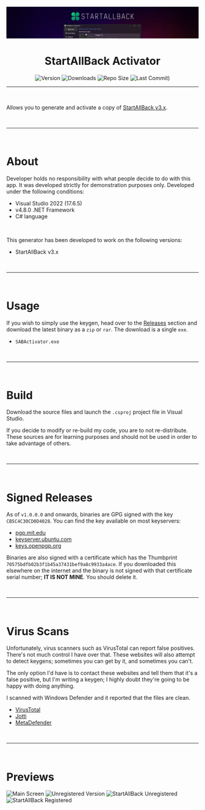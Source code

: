 <p align="center"><img src="Docs/images/banner.png" width="860"></p>
<h1 align="center"><b>StartAllBack Activator</b></h1>

<div align="center">

![Version](https://img.shields.io/github/v/tag/Aetherinox/startallback-activator?logo=GitHub&label=version&color=ba5225) ![Downloads](https://img.shields.io/github/downloads/Aetherinox/startallback-activator/total) ![Repo Size](https://img.shields.io/github/repo-size/Aetherinox/startallback-activator?label=size&color=59702a) ![Last Commit)](https://img.shields.io/github/last-commit/Aetherinox/startallback-activator?color=b43bcc)

</div>

---

<br />

Allows you to generate and activate a copy of [StartAllBack v3.x](https://startallback.com/).

<br />

---

<br />

# About

Developer holds no responsibility with what people decide to do with this app. It was developed strictly for demonstration purposes only.
Developed under the following conditions:

- Visual Studio 2022 (17.6.5)
- v4.8.0 .NET Framework
- C# language

<br />

This generator has been developed to work on the following versions:
- StartAllBack v3.x

<br />

---

<br />

# Usage

If you wish to simply use the keygen, head over to the [Releases](https://github.com/Aetherinox/startallback-activator/releases) section and download the latest binary as a `zip` or `rar`. The download is a single `exe`.

- `SABActivator.exe`

<br />

---

<br />

# Build

Download the source files and launch the `.csproj` project file in Visual Studio.

If you decide to modify or re-build my code, you are to not re-distribute. These sources are for learning purposes and should not be used in order to take advantage of others.

<br />

---

<br />

# Signed Releases

As of `v1.0.0.0` and onwards, binaries are GPG signed with the key `CB5C4C30CD0D4028`. You can find the key available on most keyservers:

- [pgp.mit.edu](https://pgp.mit.edu/)
- [keyserver.ubuntu.com](keyserver.ubuntu.com)
- [keys.openpgp.org](https://keys.openpgp.org)

Binaries are also signed with a certificate which has the Thumbprint `70575bdfb02b3f1b45a37431bef9a8c9933a4ace`. If you downloaded this elsewhere on the internet and the binary is not signed with that certificate serial number; **IT IS NOT MINE**. You should delete it.

<br />

---

<br />

# Virus Scans

Unfortunately, virus scanners such as VirusTotal can report false positives. There's not much control I have over that. These websites will also attempt to detect keygens; sometimes you can get by it, and sometimes you can't.

The only option I'd have is to contact these websites and tell them that it's a false positive, but I'm writing a keygen; I highly doubt they're going to be happy with doing anything.

I scanned with Windows Defender and it reported that the files are clean.

- [VirusTotal](https://www.virustotal.com/gui/file/43f9735732220e6b8d83b7fbd41e75e0bbbcc7a070f8fa5b3fc2c3ce92638ea1?nocache=1)
- [Jotti](https://virusscan.jotti.org/en-US/filescanjob/0tie5mi89m,wukz0p73no)
- [MetaDefender](https://metadefender.opswat.com/results/file/bzIzMTEwN0JUNWluVGVuNGRCUVcxYlUwZ1o/regular/overview)

<br />

---

<br />

# Previews

![Main Screen](https://i.imgur.com/DlJvxMQ.png)
![Unregistered Version](https://i.imgur.com/8x4Fjb6.png)
![StartAllBack Unregistered](https://i.imgur.com/6btrbck.png)
![StartAllBack Registered](https://i.imgur.com/07vCB7G.png)